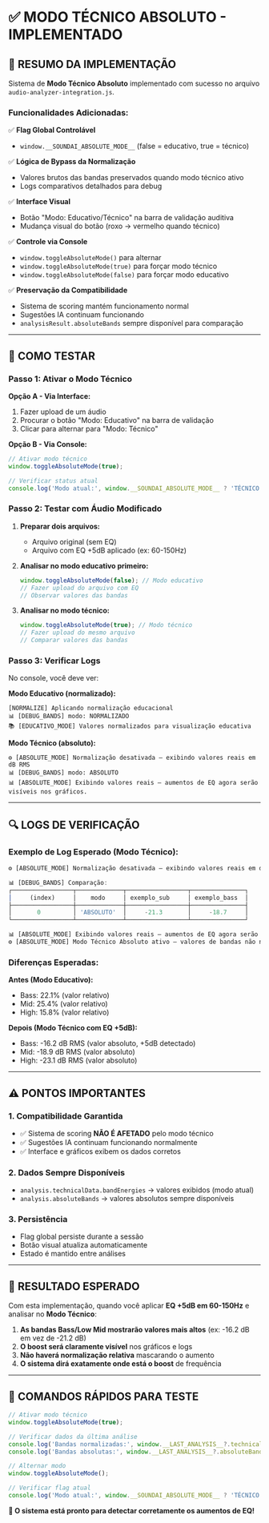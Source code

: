 # ✅ MODO TÉCNICO ABSOLUTO - IMPLEMENTADO

## 🎯 **RESUMO DA IMPLEMENTAÇÃO**

Sistema de **Modo Técnico Absoluto** implementado com sucesso no arquivo `audio-analyzer-integration.js`. 

### **Funcionalidades Adicionadas:**

✅ **Flag Global Controlável**
- `window.__SOUNDAI_ABSOLUTE_MODE__` (false = educativo, true = técnico)

✅ **Lógica de Bypass da Normalização**
- Valores brutos das bandas preservados quando modo técnico ativo
- Logs comparativos detalhados para debug

✅ **Interface Visual**
- Botão "Modo: Educativo/Técnico" na barra de validação auditiva
- Mudança visual do botão (roxo → vermelho quando técnico)

✅ **Controle via Console**
- `window.toggleAbsoluteMode()` para alternar
- `window.toggleAbsoluteMode(true)` para forçar modo técnico
- `window.toggleAbsoluteMode(false)` para forçar modo educativo

✅ **Preservação da Compatibilidade**
- Sistema de scoring mantém funcionamento normal
- Sugestões IA continuam funcionando
- `analysisResult.absoluteBands` sempre disponível para comparação

---

## 🧪 **COMO TESTAR**

### **Passo 1: Ativar o Modo Técnico**

**Opção A - Via Interface:**
1. Fazer upload de um áudio
2. Procurar o botão "Modo: Educativo" na barra de validação
3. Clicar para alternar para "Modo: Técnico"

**Opção B - Via Console:**
```javascript
// Ativar modo técnico
window.toggleAbsoluteMode(true);

// Verificar status atual
console.log('Modo atual:', window.__SOUNDAI_ABSOLUTE_MODE__ ? 'TÉCNICO' : 'EDUCATIVO');
```

### **Passo 2: Testar com Áudio Modificado**

1. **Preparar dois arquivos:**
   - Arquivo original (sem EQ)
   - Arquivo com EQ +5dB aplicado (ex: 60-150Hz)

2. **Analisar no modo educativo primeiro:**
   ```javascript
   window.toggleAbsoluteMode(false); // Modo educativo
   // Fazer upload do arquivo com EQ
   // Observar valores das bandas
   ```

3. **Analisar no modo técnico:**
   ```javascript
   window.toggleAbsoluteMode(true); // Modo técnico
   // Fazer upload do mesmo arquivo
   // Comparar valores das bandas
   ```

### **Passo 3: Verificar Logs**

No console, você deve ver:

**Modo Educativo (normalizado):**
```
[NORMALIZE] Aplicando normalização educacional
📊 [DEBUG_BANDS] modo: NORMALIZADO
📚 [EDUCATIVO_MODE] Valores normalizados para visualização educativa
```

**Modo Técnico (absoluto):**
```
⚙️ [ABSOLUTE_MODE] Normalização desativada — exibindo valores reais em dB RMS
📊 [DEBUG_BANDS] modo: ABSOLUTO
📊 [ABSOLUTE_MODE] Exibindo valores reais — aumentos de EQ agora serão visíveis nos gráficos.
```

---

## 🔍 **LOGS DE VERIFICAÇÃO**

### **Exemplo de Log Esperado (Modo Técnico):**

```javascript
⚙️ [ABSOLUTE_MODE] Normalização desativada — exibindo valores reais em dB RMS

📊 [DEBUG_BANDS] Comparação:
┌─────────────────┬─────────────┬─────────────────┬───────────────┐
│     (index)     │    modo     │ exemplo_sub     │ exemplo_bass  │
├─────────────────┼─────────────┼─────────────────┼───────────────┤
│       0         │ 'ABSOLUTO'  │     -21.3       │     -18.7     │
└─────────────────┴─────────────┴─────────────────┴───────────────┘

📊 [ABSOLUTE_MODE] Exibindo valores reais — aumentos de EQ agora serão visíveis nos gráficos.
⚙️ [ABSOLUTE_MODE] Modo Técnico Absoluto ativo — valores de bandas não normalizados
```

### **Diferenças Esperadas:**

**Antes (Modo Educativo):**
- Bass: 22.1% (valor relativo)
- Mid: 25.4% (valor relativo)
- High: 15.8% (valor relativo)

**Depois (Modo Técnico com EQ +5dB):**
- Bass: -16.2 dB RMS (valor absoluto, +5dB detectado)
- Mid: -18.9 dB RMS (valor absoluto)
- High: -23.1 dB RMS (valor absoluto)

---

## ⚠️ **PONTOS IMPORTANTES**

### **1. Compatibilidade Garantida**
- ✅ Sistema de scoring **NÃO É AFETADO** pelo modo técnico
- ✅ Sugestões IA continuam funcionando normalmente
- ✅ Interface e gráficos exibem os dados corretos

### **2. Dados Sempre Disponíveis**
- `analysis.technicalData.bandEnergies` → valores exibidos (modo atual)
- `analysis.absoluteBands` → valores absolutos sempre disponíveis

### **3. Persistência**
- Flag global persiste durante a sessão
- Botão visual atualiza automaticamente
- Estado é mantido entre análises

---

## 🎯 **RESULTADO ESPERADO**

Com esta implementação, quando você aplicar **EQ +5dB em 60-150Hz** e analisar no **Modo Técnico**:

1. **As bandas Bass/Low Mid mostrarão valores mais altos** (ex: -16.2 dB em vez de -21.2 dB)
2. **O boost será claramente visível** nos gráficos e logs
3. **Não haverá normalização relativa** mascarando o aumento
4. **O sistema dirá exatamente onde está o boost** de frequência

---

## 🚀 **COMANDOS RÁPIDOS PARA TESTE**

```javascript
// Ativar modo técnico
window.toggleAbsoluteMode(true);

// Verificar dados da última análise
console.log('Bandas normalizadas:', window.__LAST_ANALYSIS__?.technicalData?.bandEnergies);
console.log('Bandas absolutas:', window.__LAST_ANALYSIS__?.absoluteBands);

// Alternar modo
window.toggleAbsoluteMode();

// Verificar flag atual
console.log('Modo atual:', window.__SOUNDAI_ABSOLUTE_MODE__ ? 'TÉCNICO' : 'EDUCATIVO');
```

**🎉 O sistema está pronto para detectar corretamente os aumentos de EQ!**